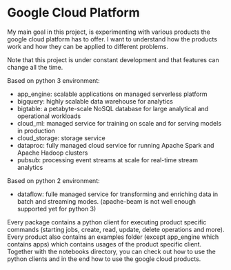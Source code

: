 # Google Cloud Platform

My main goal in this project, is experimenting with various products the google cloud platform
has to offer. I want to understand how the products work and how they can be applied to different
problems.

Note that this project is under constant development and that features can change all the time.

Based on python 3 environment:
* app_engine: scalable applications on managed serverless platform
* bigquery: highly scalable data warehouse for analytics
* bigtable: a petabyte-scale NoSQL database for large analytical and operational workloads
* cloud_ml: managed service for training on scale and for serving models in production
* cloud_storage: storage service
* dataproc: fully managed cloud service for running Apache Spark and Apache Hadoop clusters
* pubsub: processing event streams at scale for real-time stream analytics

Based on python 2 environment:
* dataflow: fulle managed service for transforming and enriching data in batch and streaming modes. 
(apache-beam is not well enough supported yet for python 3)


Every package contains a python client for executing product specific commands (starting jobs, 
create, read, update, delete operations and more). Every product also contains an examples
folder (except app_engine which contains apps) which contains usages of the product specific
client. Together with the notebooks directory, you can check out how to use the python clients and
in the end how to use the google cloud products.
